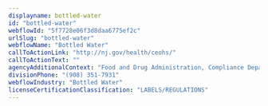 ```yaml
---
displayname: bottled-water
id: "bottled-water"
webflowId: "5f7728e06f3d8daa6775ef2c"
urlSlug: "bottled-water"
webflowName: "Bottled Water"
callToActionLink: "http://nj.gov/health/ceohs/"
callToActionText: ""
agencyAdditionalContext: "Food and Drug Administration, Compliance Department"
divisionPhone: "(908) 351-7931"
webflowIndustry: "Bottled Water"
licenseCertificationClassification: "LABELS/REGULATIONS"
---
```

